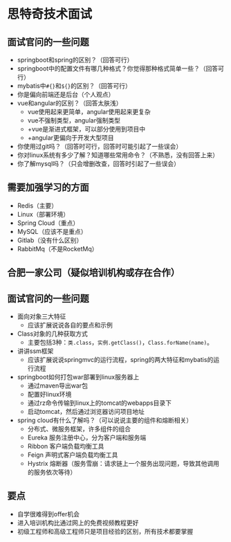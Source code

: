 # 思特奇技术面试

## 面试官问的一些问题

* springboot和spring的区别？（回答可行）
* springboot中的配置文件有哪几种格式？你觉得那种格式简单一些？（回答可行）
* mybatis中`#{}`和`${}`的区别？（回答可行）
* 你是偏向前端还是后台（个人观点）
* vue和angular的区别？（回答太肤浅）
  * vue使用起来更简单，angular使用起来更复杂
  * vue不强制类型，angular强制类型
  * +vue是渐进式框架，可以部分使用到项目中
  * +angular更偏向于开发大型项目
* 你使用过git吗？（回答时可行，回答时可能引起了一些误会）
* 你对linux系统有多少了解？知道哪些常用命令？（不熟悉，没有回答上来）
* 你了解mysql吗？（只会增删改查，回答时引起了一些误会）

## 需要加强学习的方面

* Redis（主要）
* Linux（部署环境）
* Spring Cloud（重点）
* MySQL（应该不是重点）
* Gitlab（没有什么区别）
* RabbitMq（不是RocketMq）

## 合肥一家公司（疑似培训机构或存在合作）

## 面试官问的一些问题

* 面向对象三大特征
  * 应该扩展说说各自的要点和示例
* Class对象的几种获取方式
  * 主要包括3种：`类.class`，`实例.getClass()`，`Class.forName(name)`。
* 讲讲ssm框架
  * 应该扩展说说springmvc的运行流程，spring的两大特征和mybatis的运行流程
* springboot如何打包war部署到linux服务器上
  * 通过maven导出war包
  * 配置好linux环境
  * 通过rz命令传输到linux上的tomcat的webapps目录下
  * 启动tomcat，然后通过浏览器访问项目地址
* spring cloud有什么了解吗？（可以说说主要的组件和熔断相关）
  * 分布式、微服务框架，许多组件的组合
  * Eureka 服务注册中心，分为客户端和服务端
  * Ribbon 客户端负载均衡工具
  * Feign 声明式客户端负载均衡工具
  * Hystrix 熔断器（服务雪崩：请求链上一个服务出现问题，导致其他调用的服务依次等待）

## 要点

* 自学很难得到offer机会
* 进入培训机构比通过网上的免费视频教程更好
* 初级工程师和高级工程师只是项目经验的区别，所有技术都要掌握